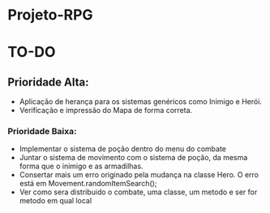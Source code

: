 # Projeto-RPG

# TO-DO

## Prioridade Alta:
- Aplicação de herança para os sistemas genéricos como Inimigo e Herói.
- Verificação e impressão do Mapa de forma correta.

### Prioridade Baixa:
- Implementar o sistema de poção dentro do menu do combate
- Juntar o sistema de movimento com o sistema de poção, da mesma forma que o inimigo e as armadilhas.
- Consertar mais um erro originado pela mudança na classe Hero. O erro está em Movement.randomItemSearch();
- Ver como sera distribuido o combate, uma classe, um metodo e ser for metodo em qual local
